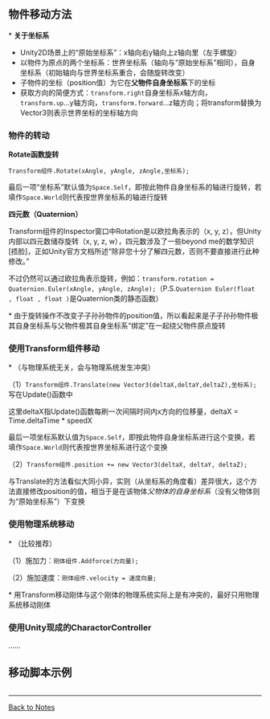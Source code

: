 ## 物件移动方法 

\* **关于坐标系** 

- Unity2D场景上的“原始坐标系”：x轴向右y轴向上z轴向里（左手螺旋）
- 以物件为原点的两个坐标系：世界坐标系（轴向与“原始坐标系”相同），自身坐标系（初始轴向与世界坐标系重合，会随旋转改变）
- 子物件的坐标（position值）为它在**父物件自身坐标系**下的坐标 
- 获取方向的简便方式：`transform.right`自身坐标系x轴方向，`transform.up`...y轴方向，`transform.forward`...z轴方向；将transform替换为Vector3则表示世界坐标的坐标轴方向
  
### 物件的转动

**Rotate函数旋转** 

`Transform组件.Rotate(xAngle, yAngle, zAngle,坐标系);` 

最后一项“坐标系”默认值为`Space.Self`，即按此物件自身坐标系的轴进行旋转，若填作`Space.World`则代表按世界坐标系的轴进行旋转 

**四元数（Quaternion）** 

Transform组件的Inspector窗口中Rotation是以欧拉角表示的（x, y, z），但Unity内部以四元数储存旋转（x, y, z, w），四元数涉及了一些beyond me的数学知识\[捂脸\]，正如Unity官方文档所述“除非您十分了解四元数，否则不要直接进行此种修改。” 

不过仍然可以通过欧拉角表示旋转，例如：`transform.rotation = Quaternion.Euler(xAngle, yAngle, zAngle);`（P.S.`Quaternion Euler(float , float , float )`是Quaternion类的静态函数）

\* 由于旋转操作不改变子子孙孙物件的position值，所以看起来是子子孙孙物件极其自身坐标系与父物件极其自身坐标系“绑定”在一起绕父物件原点旋转

### 使用Transform组件移动

\* （与物理系统无关，会与物理系统发生冲突） 

（1）`Transform组件.Translate(new Vector3(deltaX,deltaY,deltaZ),坐标系);`写在Update()函数中 

这里deltaX指Update()函数每刷一次间隔时间内x方向的位移量，deltaX = Time.deltaTime * speedX 

最后一项坐标系默认值为`Space.Self`，即按此物件自身坐标系进行这个变换，若填作`Space.World`则代表按世界坐标系进行这个变换 

（2）`Transform组件.position += new Vector3(deltaX, deltaY, deltaZ);` 

与Translate的方法看似大同小异，实则（从坐标系的角度看）差异很大，这个方法直接修改position的值，相当于是在该物体*父物体的自身坐标系*（没有父物体则为“原始坐标系”）下变换

### 使用物理系统移动

\* （比较推荐） 

（1）施加力：`刚体组件.Addforce(力向量);` 

（2）施加速度：`刚体组件.velocity = 速度向量;` 

\* 用Transform移动刚体与这个刚体的物理系统实际上是有冲突的，最好只用物理系统移动刚体 

### 使用Unity现成的CharactorController 

…… 

## 移动脚本示例 

```C#

```

---
[Back to Notes](https://github.com/Vincent-zz/Unity/blob/main/UnityNotes.md)